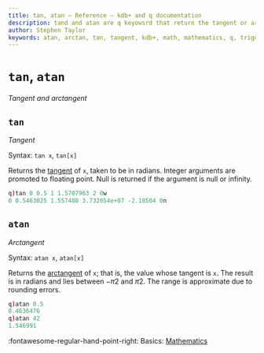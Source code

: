 ```yaml
---
title: tan, atan – Reference – kdb+ and q documentation
description: tand and atan are q keyowsrd that return the tangent or arctangent of their argument.
author: Stephen Taylor
keywords: atan, arctan, tan, tangent, kdb+, math, mathematics, q, trigonometry
---
```

# `tan`, `atan`



_Tangent and arctangent_

## `tan`

_Tangent_

Syntax: `tan x`, `tan[x]`

Returns the [tangent](https://en.wikipedia.org/wiki/Tangent) of `x`, taken to be in radians. Integer arguments are promoted to floating point. Null is returned if the argument is null or infinity.

```q
q)tan 0 0.5 1 1.5707963 2 0w
0 0.5463025 1.557408 3.732054e+07 -2.18504 0n
```


## `atan`

_Arctangent_

Syntax: `atan x`, `atan[x]`

Returns the [arctangent](https://en.wikipedia.org/wiki/Inverse_trigonometric_functions#Basic_properties) of `x`; that is, the value whose tangent is `x`. The result is in radians and lies between $-{\pi}{2}$ and ${\pi}{2}$. The range is approximate due to rounding errors.

```q
q)atan 0.5
0.4636476
q)atan 42
1.546991
```


:fontawesome-regular-hand-point-right:
Basics: [Mathematics](../basics/math.md)

